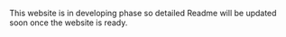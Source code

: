 This website is in developing phase so detailed Readme will
be updated soon once the website is ready.
